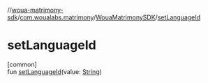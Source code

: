 //[woua-matrimony-sdk](../../../index.md)/[com.woualabs.matrimony](../index.md)/[WouaMatrimonySDK](index.md)/[setLanguageId](set-language-id.md)

# setLanguageId

[common]\
fun [setLanguageId](set-language-id.md)(value: [String](https://kotlinlang.org/api/latest/jvm/stdlib/kotlin/-string/index.html))
